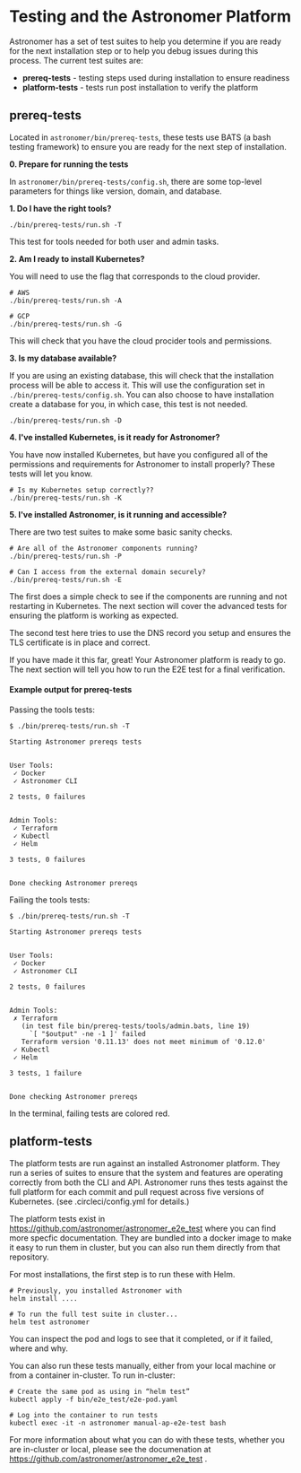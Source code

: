 # Testing and the Astronomer Platform

Astronomer has a set of test suites to help you
determine if you are ready for the next installation step
or to help you debug issues during this process.
The current test suites are:

- __prereq-tests__ - testing steps used during installation to ensure readiness
- __platform-tests__ - tests run post installation to verify the platform


## prereq-tests

Located in `astronomer/bin/prereq-tests`, these tests use
BATS (a bash testing framework) to ensure you are ready
for the next step of installation.


__0. Prepare for running the tests__

In `astronomer/bin/prereq-tests/config.sh`, there are some
top-level parameters for things like version, domain, and database.


__1. Do I have the right tools?__

```shell
./bin/prereq-tests/run.sh -T
```

This test for tools needed for both user and admin tasks.


__2. Am I ready to install Kubernetes?__

You will need to use the flag that corresponds to the cloud provider.

```shell
# AWS
./bin/prereq-tests/run.sh -A

# GCP
./bin/prereq-tests/run.sh -G
```

This will check that you have the cloud procider tools and permissions.


__3. Is my database available?__

If you are using an existing database, this will check that the installation
process will be able to access it. This will use the configuration set in
`./bin/prereq-tests/config.sh`. You can also choose to have installation
create a database for you, in which case, this test is not needed.

```shell
./bin/prereq-tests/run.sh -D
```


__4. I've installed Kubernetes, is it ready for Astronomer?__

You have now installed Kubernetes, but have you configured
all of the permissions and requirements for Astronomer to install properly?
These tests will let you know.

```shell
# Is my Kubernetes setup correctly??
./bin/prereq-tests/run.sh -K
```


__5. I've installed Astronomer, is it running and accessible?__

There are two test suites to make some basic sanity checks.

```shell
# Are all of the Astronomer components running?
./bin/prereq-tests/run.sh -P

# Can I access from the external domain securely?
./bin/prereq-tests/run.sh -E
```

The first does a simple check to see if the components are
running and not restarting in Kubernetes.
The next section will cover the advanced tests
for ensuring the platform is working as expected.

The second test here tries to use the DNS record you setup
and ensures the TLS certificate is in place and correct.

If you have made it this far, great!
Your Astronomer platform is ready to go.
The next section will tell you how to
run the E2E test for a final verification.


#### Example output for prereq-tests

Passing the tools tests:

```shell
$ ./bin/prereq-tests/run.sh -T

Starting Astronomer prereqs tests


User Tools:
 ✓ Docker
 ✓ Astronomer CLI

2 tests, 0 failures


Admin Tools:
 ✓ Terraform
 ✓ Kubectl
 ✓ Helm

3 tests, 0 failures


Done checking Astronomer prereqs
```

Failing the tools tests:

```shell
$ ./bin/prereq-tests/run.sh -T

Starting Astronomer prereqs tests


User Tools:
 ✓ Docker
 ✓ Astronomer CLI

2 tests, 0 failures


Admin Tools:
 ✗ Terraform
   (in test file bin/prereq-tests/tools/admin.bats, line 19)
     `[ "$output" -ne -1 ]' failed
   Terraform version '0.11.13' does not meet minimum of '0.12.0'
 ✓ Kubectl
 ✓ Helm

3 tests, 1 failure


Done checking Astronomer prereqs
```

In the terminal, failing tests are colored red.


## platform-tests

The platform tests are run against an installed Astronomer platform.
They run a series of suites to ensure that the system and features
are operating correctly from both the CLI and API.
Astronomer runs thes tests against the full platform
for each commit and pull request across five versions of Kubernetes.
(see .circleci/config.yml for details.)

The platform tests exist in https://github.com/astronomer/astronomer_e2e_test
where you can find more specfic documentation.
They are bundled into a docker image to make it easy to run them
in cluster, but you can also run them directly from that repository.

For most installations, the first step is to run these with Helm.

```shell
# Previously, you installed Astronomer with
helm install ....

# To run the full test suite in cluster...
helm test astronomer
```

You can inspect the pod and logs to see that it completed,
or if it failed, where and why.

You can also run these tests manually, either from your local machine
or from a container in-cluster. To run in-cluster:

```shell
# Create the same pod as using in “helm test”
kubectl apply -f bin/e2e_test/e2e-pod.yaml

# Log into the container to run tests
kubectl exec -it -n astronomer manual-ap-e2e-test bash
```

For more information about what you can do with these
tests, whether you are in-cluster or local,
please see the documenation at
https://github.com/astronomer/astronomer_e2e_test
.





